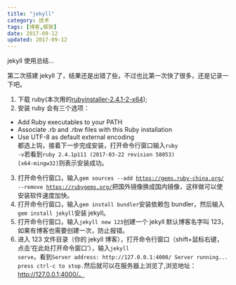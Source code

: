 ```yaml
---
title: "jekyll"
category: 技术
tags: [博客,框架]
date: 2017-09-12
updated: 2017-09-12
---
```


jekyll 使用总结...

<!-- more -->

第二次搭建 jekyll 了，结果还是出错了些，不过也比第一次快了很多，还是记录一下吧。

1. 下载 ruby(本次用的[rubyinstaller-2.4.1-2-x64](https://rubyinstaller.org/downloads/ "ruby下载链接"));
2. 安装 ruby 会有三个选项：

- Add Ruby executables to your PATH
- Associate .rb and .rbw files with this Ruby installation
- Use UTF-8 as default external encoding
  <br>都选上钩，接着下一步完成安装，打开命令行窗口输入<code>ruby -v</code>若看到<code>ruby 2.4.1p111 (2017-03-22 revision 58053) [x64-mingw32]</code>则表示安装成功。

3. 打开命令行窗口，输入<code>gem sources --add https://gems.ruby-china.org/ --remove https://rubygems.org/</code>把国外镜像换成国内镜像，这样做可以使安装软件速度加快。
4. 打开命令行窗口，输入<code>gem install bundler</code>安装依赖包 bundler，然后输入<code>gem install jekyll</code>安装 jekyll。
5. 打开命令行窗口，输入<code>jekyll new 123</code>创建一个 jekyll 默认博客名字叫 123，如果有博客也需要创建一次，防止报错。
6. 进入 123 文件目录（你的 jekyll 博客），打开命令行窗口（shift+鼠标右键，点击‘在此处打开命令窗口’），输入<code>jekyll serve</code>，看到`Server address: http://127.0.0.1:4000/ Server running... press ctrl-c to stop.`然后就可以在服务器上浏览了,浏览地址：http://127.0.0.1:4000/。
